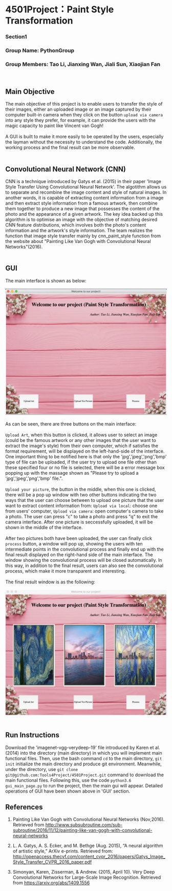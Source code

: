 # 4501Project：Paint Style Transformation
### Section1
### Group Name: PythonGroup
### Group Members: Tao Li, Jianxing Wan, Jiali Sun, Xiaojian Fan
<br>

## Main Objective
The main objective of this project is to enable users to transfer the style of their images, either an uploaded image or an image captured by their computer built-in camera when they click on the button `upload via camera` into any style they prefer, for example, it can provide the users with the magic capacity to paint like Vincent van Gogh!<br> 
<br>
A GUI is built to make it more easily to be operated by the users, especially the layman without the necessity to understand the code. Additionally, the working process and the final result can be more observable.<br>
<br>

## Convolutional Neural Network (CNN)
CNN is a technique introduced by Gatys et al. (2015) in their paper 'Image Style Transfer Using Convolutional Neural Network'. The algotithm allows us to separate and recombine the image content and style of natural images. In another words, it is capable of extracting content information from a image and then extract style information from a famous artwork, then combine them together to produce a new image that possesses the content of the photo and the appearance of a given artwork. The key idea backed up this algorithm is to optimise an image with the objective of matching desired CNN feature distributions, which involves both the photo's content information and the artwork's style information. The team realizes the function that image style transfer mainly by cnn_paint_style function from the website about "Painting Like Van Gogh with Convolutional Neural Networks"(2016).<br>
<br>
      
## GUI
The main interface is shown as below:<br>
<br>
![](https://github.com/Tools4Project/4501Project/blob/master/homepage.png)  <br>
<br>
As can be seen, there are three buttons on the main interface: <br>
<br>
`Upload Art`, when this button is clicked, it allows user to select an image (could be the famous artwork or any other images that the user want to extract the image's style) from their own computer, which if satisfies the format requirement, will be displayed on the left-hand-side of the interface. One important thing to be notified here is that only the 'jpg','jpeg','png','bmp' type of file can be uploaded, if the user try to upload one file other than these specified four or no file is selected, there will be a error message box popping up with the massage shown as "Please try to upload a 'jpg','jpeg','png','bmp' file.". <br>
<br>
`Upload your picture`, the button in the middle, when this one is clicked, there will be a pop up window with two other buttons indicating the two ways that the user can choose between to upload one picture that the user want to extract content information from: `Upload via local`: choose one from users' computer, `Upload via camera`: open computer's camera to take a photo. The user can press "c" to take a photo and press "q" to exit the camera interface. After one picture is seccessfully uploaded, it will be shown in the middle of the interface.<br>
<br>
After two pictures both have been uploaded, the user can finally click `process` button, a window will pop up, showing the users with ten intermediate points in the convolutional process and finally end up with the final result displayed on the right-hand side of the main interface. The window showing the convolutional process will be closed automatically. In this way, in addition to the final result, users can also see the convolutional process, which make it more transparent and interesting.<br>
<br>
The final result window is as the following:<br>
<br>
![](https://github.com/Tools4Project/4501Project/blob/master/result.jpeg)  
<br>


## Run Instructions
Download the 'imagenet-vgg-verydeep-19' file introduced by Karen et al.(2014) into the directory (main directory) in which you will implement main functional files. Then, use the bash command `cd` to the main directory, `git init` initialize the main directory and produce git environment. Meanwhile, under the directory, use `git clone git@github.com:Tools4Project/4501Project.git` command to download the main functional files. Following this, use the code `python3.6 gui_main_page.py` to run the project, then the main gui will appear. Detailed operations of GUI have been shown above in 'GUI' section.
<br>









  
  
## References
1. Painting Like Van Gogh with Convolutional Neural Networks (Nov,2016).
   Retrieved from http://www.subsubroutine.com/sub-subroutine/2016/11/12/painting-like-van-gogh-with-convolutional-neural-networks

2. L. A. Gatys, A. S. Ecker, and M. Bethge (Aug. 2015), “A neural algorithm of artistic style,” ArXiv e-prints.
   Retrieved from: http://openaccess.thecvf.com/content_cvpr_2016/papers/Gatys_Image_Style_Transfer_CVPR_2016_paper.pdf

3. Simonyan, Karen, Zisserman, & Andrew. (2015, April 10). Very Deep Convolutional Networks for Large-Scale Image Recognition. 
   Retrieved from https://arxiv.org/abs/1409.1556
